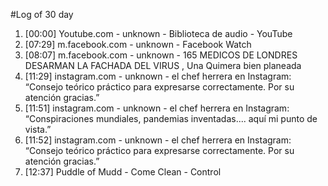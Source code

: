 #Log of 30 day

1. [00:00] Youtube.com - unknown - Biblioteca de audio - YouTube
1. [07:29] m.facebook.com - unknown - Facebook Watch
1. [08:07] m.facebook.com - unknown - 165 MEDICOS DE LONDRES DESARMAN LA FACHADA DEL VIRUS , Una Quimera bien planeada
1. [11:29] instagram.com - unknown - el chef herrera en Instagram: “Consejo teórico práctico para expresarse correctamente. Por su atención gracias.”
1. [11:51] instagram.com - unknown - el chef herrera en Instagram: “Conspiraciones mundiales, pandemias inventadas.... aquí mi punto de vista.”
1. [11:52] instagram.com - unknown - el chef herrera en Instagram: “Consejo teórico práctico para expresarse correctamente. Por su atención gracias.”
1. [12:37] Puddle of Mudd - Come Clean - Control
